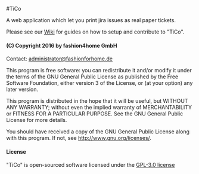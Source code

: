 #TiCo 

A web application which let you print jira issues as real paper tickets. 

Please see our [Wiki](https://github.com/fashionforhome/tico/wiki) for guides on how to setup and contribute to "TiCo".

#### (C) Copyright 2016 by fashion4home GmbH

Contact: administrator@fashionforhome.de

This program is free software: you can redistribute it and/or modify
it under the terms of the GNU General Public License as published by
the Free Software Foundation, either version 3 of the License, or
(at your option) any later version.

This program is distributed in the hope that it will be useful,
but WITHOUT ANY WARRANTY; without even the implied warranty of
MERCHANTABILITY or FITNESS FOR A PARTICULAR PURPOSE.  See the
GNU General Public License for more details.

You should have received a copy of the GNU General Public License
along with this program.  If not, see <http://www.gnu.org/licenses/>.

#### License

"TiCo" is open-sourced software licensed under the [GPL-3.0 license](http://opensource.org/licenses/GPL-3.0)
